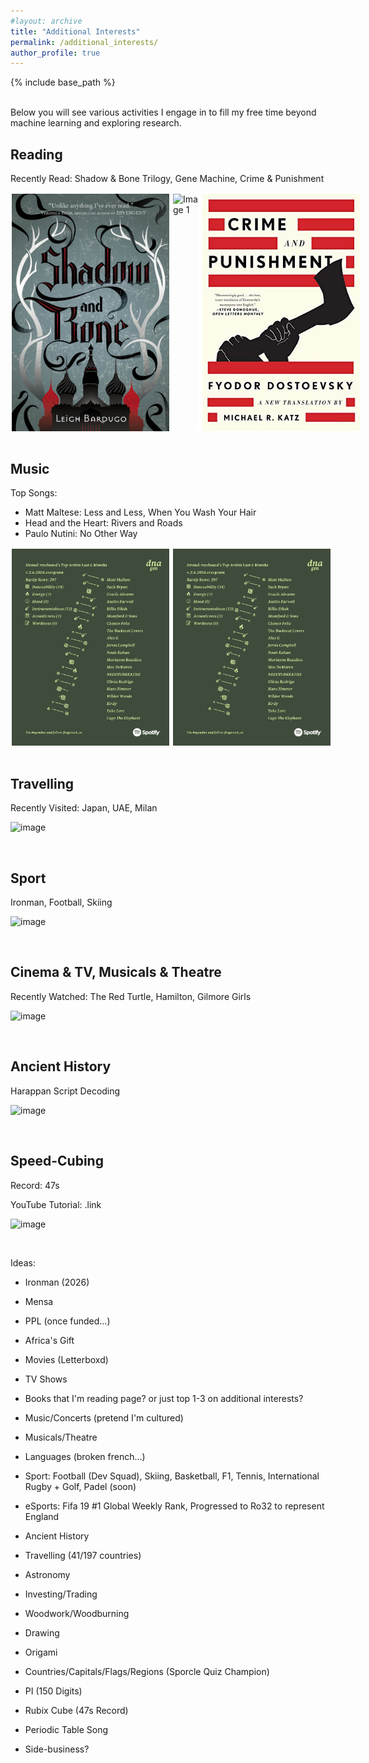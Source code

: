 ```yaml
---
#layout: archive
title: "Additional Interests"
permalink: /additional_interests/
author_profile: true
---
```


{% include base_path %}

<br>
Below you will see various activities I engage in to fill my free time beyond machine learning and exploring research.

<h2> Reading </h2>

Recently Read: Shadow & Bone Trilogy, Gene Machine, Crime & Punishment

<div style="display: flex;">
  <img src="/images/Shadow_and_Bone.jpg" alt="Image 1" style="width: 50%; border: 2px solid white; margin-right: 2px;">
  <img src="/images/Gene_Machine.png" alt="Image 1" style="width: 50%; border: 2px solid white; margin-right: 2px;">
  <img src="/images/Crime_and_Punishment.jpg" alt="Image 2" style="width: 50%; border: 2px solid white;">
</div>

<br>

<h2> Music </h2>

Top Songs:

- Matt Maltese: Less and Less, When You Wash Your Hair
- Head and the Heart: Rivers and Roads
- Paulo Nutini: No Other Way

<div style="display: flex;">
  <img src="/images/spotify.png" alt="Image 1" style="width: 50%; border: 2px solid white; margin-right: 2px;">
  <img src="/images/spotify.png" alt="Image 2" style="width: 50%; border: 2px solid white;">
</div>

<br>

<h2> Travelling </h2>

Recently Visited: Japan, UAE, Milan

![image](rzedward.github.io/images/500x300.png)

<br>

<h2> Sport </h2>

Ironman, Football, Skiing

![image](rzedward.github.io/images/500x300.png)

<br>

<h2> Cinema & TV, Musicals & Theatre </h2>

Recently Watched: The Red Turtle, Hamilton, Gilmore Girls

![image](rzedward.github.io/images/500x300.png)

<br>

<h2> Ancient History </h2>

Harappan Script Decoding

![image](rzedward.github.io/images/500x300.png)

<br>

<h2> Speed-Cubing </h2>

Record: 47s

YouTube Tutorial: .link

![image](rzedward.github.io/images/500x300.png)

<br>


Ideas:

* Ironman (2026)
* Mensa
* PPL (once funded...)
* Africa's Gift

* Movies (Letterboxd)
* TV Shows
* Books that I'm reading page? or just top 1-3 on additional interests?
* Music/Concerts (pretend I'm cultured)
* Musicals/Theatre
* Languages (broken french...)

* Sport: Football (Dev Squad), Skiing, Basketball, F1, Tennis, International Rugby + Golf, Padel (soon)
* eSports: Fifa 19 #1 Global Weekly Rank, Progressed to Ro32 to represent England
* Ancient History
* Travelling (41/197 countries)
* Astronomy
* Investing/Trading
* Woodwork/Woodburning
* Drawing
* Origami

* Countries/Capitals/Flags/Regions (Sporcle Quiz Champion)
* PI (150 Digits)
* Rubix Cube (47s Record)
* Periodic Table Song

* Side-business?